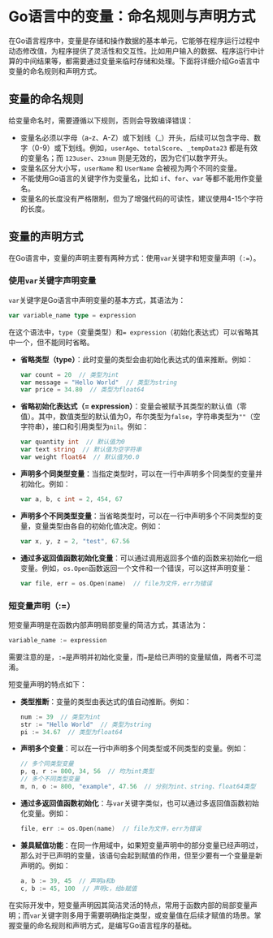 # Go语言中的变量：命名规则与声明方式

在Go语言程序中，变量是存储和操作数据的基本单元，它能够在程序运行过程中动态修改值，为程序提供了灵活性和交互性。比如用户输入的数据、程序运行中计算的中间结果等，都需要通过变量来临时存储和处理。下面将详细介绍Go语言中变量的命名规则和声明方式。


## 变量的命名规则

给变量命名时，需要遵循以下规则，否则会导致编译错误：

- 变量名必须以字母（a-z、A-Z）或下划线（_）开头，后续可以包含字母、数字（0-9）或下划线。例如，`userAge`、`totalScore`、`_tempData23` 都是有效的变量名；而 `123user`、`23num` 则是无效的，因为它们以数字开头。
- 变量名区分大小写，`userName` 和 `UserName` 会被视为两个不同的变量。
- 不能使用Go语言的关键字作为变量名，比如 `if`、`for`、`var` 等都不能用作变量名。
- 变量名的长度没有严格限制，但为了增强代码的可读性，建议使用4-15个字符的长度。


## 变量的声明方式

在Go语言中，变量的声明主要有两种方式：使用`var`关键字和短变量声明（`:=`）。

### 使用`var`关键字声明变量

`var`关键字是Go语言中声明变量的基本方式，其语法为：
```go
var variable_name type = expression
```
在这个语法中，`type`（变量类型）和`= expression`（初始化表达式）可以省略其中一个，但不能同时省略。

- **省略类型（type）**：此时变量的类型会由初始化表达式的值来推断。例如：
  ```go
  var count = 20  // 类型为int
  var message = "Hello World"  // 类型为string
  var price = 34.80  // 类型为float64
  ```

- **省略初始化表达式（= expression）**：变量会被赋予其类型的默认值（零值）。其中，数值类型的默认值为0，布尔类型为`false`，字符串类型为`""`（空字符串），接口和引用类型为`nil`。例如：
  ```go
  var quantity int  // 默认值为0
  var text string  // 默认值为空字符串
  var weight float64  // 默认值为0.0
  ```

- **声明多个同类型变量**：当指定类型时，可以在一行中声明多个同类型的变量并初始化。例如：
  ```go
  var a, b, c int = 2, 454, 67
  ```

- **声明多个不同类型变量**：当省略类型时，可以在一行中声明多个不同类型的变量，变量类型由各自的初始化值决定。例如：
  ```go
  var x, y, z = 2, "test", 67.56
  ```

- **通过多返回值函数初始化变量**：可以通过调用返回多个值的函数来初始化一组变量。例如，`os.Open`函数返回一个文件和一个错误，可以这样声明变量：
  ```go
  var file, err = os.Open(name)  // file为文件，err为错误
  ```


### 短变量声明（:=）

短变量声明是在函数内部声明局部变量的简洁方式，其语法为：
```go
variable_name := expression
```
需要注意的是，`:=`是声明并初始化变量，而`=`是给已声明的变量赋值，两者不可混淆。

短变量声明的特点如下：

- **类型推断**：变量的类型由表达式的值自动推断。例如：
  ```go
  num := 39  // 类型为int
  str := "Hello World"  // 类型为string
  pi := 34.67  // 类型为float64
  ```

- **声明多个变量**：可以在一行中声明多个同类型或不同类型的变量。例如：
  ```go
  // 多个同类型变量
  p, q, r := 800, 34, 56  // 均为int类型
  // 多个不同类型变量
  m, n, o := 800, "example", 47.56  // 分别为int、string、float64类型
  ```

- **通过多返回值函数初始化**：与`var`关键字类似，也可以通过多返回值函数初始化变量。例如：
  ```go
  file, err := os.Open(name)  // file为文件，err为错误
  ```

- **兼具赋值功能**：在同一作用域中，如果短变量声明中的部分变量已经声明过，那么对于已声明的变量，该语句会起到赋值的作用，但至少要有一个变量是新声明的。例如：
  ```go
  a, b := 39, 45  // 声明a和b
  c, b := 45, 100  // 声明c，给b赋值
  ```


在实际开发中，短变量声明因其简洁灵活的特点，常用于函数内部的局部变量声明；而`var`关键字则多用于需要明确指定类型，或变量值在后续才赋值的场景。掌握变量的命名规则和声明方式，是编写Go语言程序的基础。